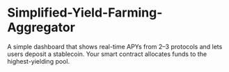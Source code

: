 # Simplified-Yield-Farming-Aggregator
A simple dashboard that shows real-time APYs from 2–3 protocols and lets users deposit a stablecoin. Your smart contract allocates funds to the highest-yielding pool.
